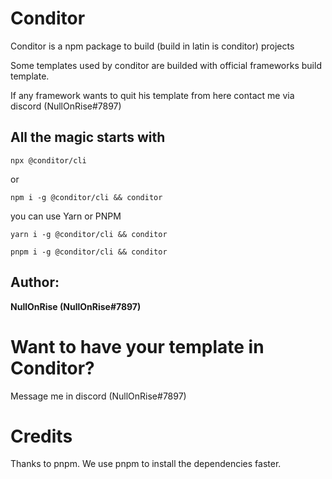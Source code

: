 # Conditor
Conditor is a npm package to build (build in latin is conditor) projects

Some templates used by conditor are builded with official frameworks build template.

If any framework wants to quit his template from here contact me via discord (NullOnRise#7897)


## All the magic starts with
```
npx @conditor/cli
```
or
```
npm i -g @conditor/cli && conditor
```

you can use Yarn or PNPM

```
yarn i -g @conditor/cli && conditor
```

```
pnpm i -g @conditor/cli && conditor
```


## Author:

__NullOnRise (NullOnRise#7897)__

# Want to have your template in Conditor?

Message me in discord (NullOnRise#7897)


# Credits
Thanks to pnpm. We use pnpm to install the dependencies faster.

